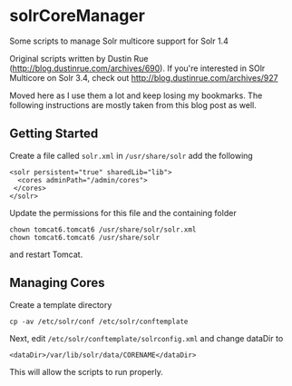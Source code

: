 solrCoreManager
===============

Some scripts to manage Solr multicore support for Solr 1.4

Original scripts written by Dustin Rue (http://blog.dustinrue.com/archives/690). If you're interested in SOlr Multicore on Solr 3.4, check out http://blog.dustinrue.com/archives/927

Moved here as I use them a lot and keep losing my bookmarks. The following instructions are mostly taken from this blog post as well.

Getting Started
---------------

Create a file called `solr.xml` in `/usr/share/solr` add the following

```
<solr persistent="true" sharedLib="lib">
  <cores adminPath="/admin/cores">
 </cores>
</solr>
```

Update the permissions for this file and the containing folder

```
chown tomcat6.tomcat6 /usr/share/solr/solr.xml
chown tomcat6.tomcat6 /usr/share/solr
```

and restart Tomcat.

Managing Cores
--------------

Create a template directory
```
cp -av /etc/solr/conf /etc/solr/conftemplate
```

Next, edit `/etc/solr/conftemplate/solrconfig.xml` and change dataDir to
```
<dataDir>/var/lib/solr/data/CORENAME</dataDir>
```

This will allow the scripts to run properly.
